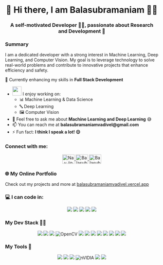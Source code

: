 <h1 align="center">👋 Hi there, I am Balasubramaniam 🙇‍♀️</h1>
<h3 align="center">A self-motivated Developer 👨‍💻, passionate about Research and Development 🚀</h3>

<h3>Summary</h3>
<p>I am a dedicated developer with a strong interest in Machine Learning, Deep Learning, and Computer Vision. My goal is to leverage technology to solve real-world problems and contribute to innovative projects that enhance efficiency and safety.</p>

<p>🌱 Currently enhancing my skills in <strong>Full Stack Development</strong></p>

<ul>
    <li><img src="https://media.giphy.com/media/WUlplcMpOCEmTGBtBW/giphy.gif" width="30"> I enjoy working on:
        <ul>
            <li>📊 Machine Learning & Data Science</li>
            <li>🔤 Deep Learning</li>
            <li>🖼 Computer Vision</li>
        </ul>
    </li>
    <li>💬 Feel free to ask me about <strong>Machine Learning and Deep Learning</strong> 😅</li>
    <li>📫 You can reach me at <strong>balasubramaniamvadivel@gmail.com</strong></li>
    <li>⚡ Fun fact: <strong>I think I speak a lot! 😌</strong></li>
</ul>

<h3 align="left">Connect with me:</h3>
<p align="center">
    <a href="https://twitter.com/Nav_iinV" target="blank">
        <img align="center" src="https://cdn.jsdelivr.net/npm/simple-icons@3.0.1/icons/twitter.svg" alt="Nav_iin" height="30" width="40" />
    </a>
    <a href="https://www.linkedin.com/in/balasubramaniam-v-5215251b7/" target="blank">
        <img align="center" src="https://cdn.jsdelivr.net/npm/simple-icons@3.0.1/icons/linkedin.svg" alt="Balasubramaniam" height="30" width="40" />
    </a>
    <a href="https://www.kaggle.com/balasubramaniamv" target="blank">
        <img align="center" src="https://cdn.jsdelivr.net/npm/simple-icons@3.0.1/icons/kaggle.svg" alt="BalasubramaniamV" height="30" width="40" />
    </a>
</p>

<h3>🌐 My Online Portfolio</h3>
<p>Check out my projects and more at <a href="https://balasubramaniamvadivel.vercel.app/">balasubramaniamvadivel.vercel.app</a></p>

<h3>💻 I can code in:</h3>
<p align="center">
    <img src="https://img.shields.io/badge/python%20-%2314354C.svg?&style=for-the-badge&logo=python&logoColor=gold"/>
    <img src="https://img.shields.io/badge/html5%20-%23E34F26.svg?&style=for-the-badge&logo=html5&logoColor=white"/>
    <img src="https://img.shields.io/badge/css3%20-%231572B6.svg?&style=for-the-badge&logo=css3&logoColor=white"/>
    <img src="https://img.shields.io/badge/c++%20-%2300599C.svg?&style=for-the-badge&logo=c%2B%2B&logoColor=white"/>
    <img src="https://img.shields.io/badge/java-%23E34F26.svg?&style=for-the-badge&logo=java&logoColor=white"/>
</p>

<h3>My Dev Stack 👨‍💻</h3>
<p align="center">
    <img src="https://img.shields.io/badge/TensorFlow%20-%23FF6F00.svg?&style=for-the-badge&logo=TensorFlow&logoColor=white" />
    <img src="https://img.shields.io/badge/PyTorch-black?&style=for-the-badge&logo=pytorch&logoColor=red"/>
    <img src="https://img.shields.io/badge/Numpy-013220?&style=for-the-badge&logo=numpy"/>
    <img alt="OpenCV" src="https://img.shields.io/badge/opencv-%23white.svg?&style=for-the-badge&logo=opencv&logoColor=white"/>
    <img src="https://img.shields.io/badge/Pandas-130654?&style=for-the-badge&logo=pandas"/>
    <img src="https://img.shields.io/badge/Scikit--Learn-%233294C7?&style=for-the-badge&logo=scikit-learn"/>
    <img src="https://img.shields.io/badge/github%20-%23121011.svg?&style=for-the-badge&logo=github&logoColor=white"/>
    <img src="https://img.shields.io/badge/git%20-%23F05033.svg?&style=for-the-badge&logo=git&logoColor=white"/>
    <img src="https://img.shields.io/badge/AWS-232F3E.svg?&style=for-the-badge&logo=amazonaws&logoColor=white"/>
    <img src="https://img.shields.io/badge/GitLab-330F63.svg?&style=for-the-badge&logo=gitlab&logoColor=white"/>
    <img src="https://img.shields.io/badge/Firebase-FFCA28.svg?&style=for-the-badge&logo=firebase&logoColor=white"/>
    <img src="https://img.shields.io/badge/Vercel-000000.svg?&style=for-the-badge&logo=vercel&logoColor=white"/>
</p>

<h3>My Tools 🧰</h3>
<p align="center">
    <img src="https://img.shields.io/badge/Linux-FF0000.svg?&style=flat-square&logo=linux&logoColor=white"/>
    <img src="https://img.shields.io/badge/Cloud-FFFFFF.svg?&style=flat-square&logo=cloud&logoColor=black"/>
    <img src="https://img.shields.io/badge/Windows-555555.svg?&style=flat-square&logo=windows&logoColor=0078D6">
    <img alt="nVIDIA" src="https://img.shields.io/badge/nVIDIA-%2376B900.svg?&style=flat&logo=nVIDIA&logoColor=white"/>
    <img src="https://img.shields.io/badge/VS_Code-555555?style=flat-square&logo=visual-studio-code&logoColor=007ACC">
    <img src="https://img.shields.io/badge/Jupyter-555555.svg?style=flat-square&logo=jupyter&logoColor=F37626">
</p>
